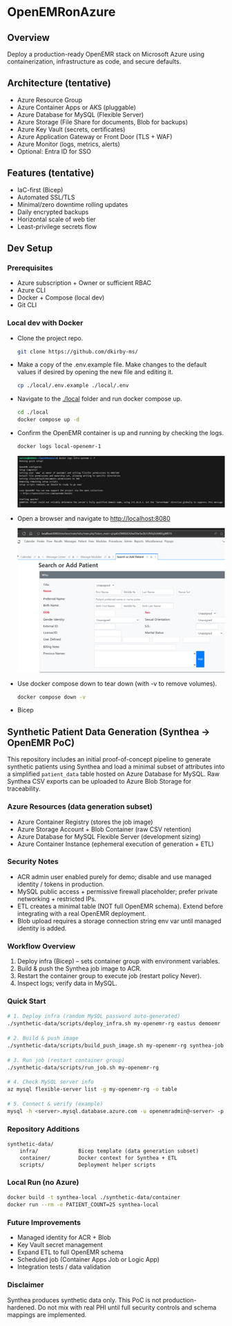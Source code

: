 # OpenEMRonAzure

## Overview
Deploy a production-ready OpenEMR stack on Microsoft Azure using containerization, infrastructure as code, and secure defaults.

## Architecture (tentative)
- Azure Resource Group
- Azure Container Apps or AKS (pluggable)
- Azure Database for MySQL (Flexible Server)
- Azure Storage (File Share for documents, Blob for backups)
- Azure Key Vault (secrets, certificates)
- Azure Application Gateway or Front Door (TLS + WAF)
- Azure Monitor (logs, metrics, alerts)
- Optional: Entra ID for SSO

## Features (tentative)
- IaC-first (Bicep)
- Automated SSL/TLS
- Minimal/zero downtime rolling updates
- Daily encrypted backups
- Horizontal scale of web tier
- Least-privilege secrets flow

## Dev Setup

### Prerequisites
- Azure subscription + Owner or sufficient RBAC
- Azure CLI
- Docker + Compose (local dev)
- Git CLI

### Local dev with Docker

- Clone the project repo.

    ```sh
    git clone https://github.com/dkirby-ms/
    ```

- Make a copy of the .env.example file. Make changes to the default values if desired by opening the new file and editing it.

    ```sh
    cp ./local/.env.example ./local/.env
    ```

- Navigate to the [./local](infra) folder and run docker compose up.

    ```sh
    cd ./local
    docker compose up -d
    ```
- Confirm the OpenEMR container is up and running by checking the logs.

    ```sh
    docker logs local-openemr-1
    ```

    ![alt text](./docs/img/image.png)

- Open a browser and navigate to [http://localhost:8080](http://localhost:8080)

    ![alt text](./docs/img/image-1.png)

- Use docker compose down to tear down (with -v to remove volumes).

    ```sh
    docker compose down -v
    ```
- Bicep

## Synthetic Patient Data Generation (Synthea -> OpenEMR PoC)

This repository includes an initial proof-of-concept pipeline to generate synthetic patients using Synthea and load a minimal subset of attributes into a simplified `patient_data` table hosted on Azure Database for MySQL. Raw Synthea CSV exports can be uploaded to Azure Blob Storage for traceability.

### Azure Resources (data generation subset)
- Azure Container Registry (stores the job image)
- Azure Storage Account + Blob Container (raw CSV retention)
- Azure Database for MySQL Flexible Server (development sizing)
- Azure Container Instance (ephemeral execution of generation + ETL)

### Security Notes
- ACR admin user enabled purely for demo; disable and use managed identity / tokens in production.
- MySQL public access + permissive firewall placeholder; prefer private networking + restricted IPs.
- ETL creates a minimal table (NOT full OpenEMR schema). Extend before integrating with a real OpenEMR deployment.
- Blob upload requires a storage connection string env var until managed identity is added.

### Workflow Overview
1. Deploy infra (Bicep) – sets container group with environment variables.
2. Build & push the Synthea job image to ACR.
3. Restart the container group to execute job (restart policy Never).
4. Inspect logs; verify data in MySQL.

### Quick Start
```bash
# 1. Deploy infra (random MySQL password auto-generated)
./synthetic-data/scripts/deploy_infra.sh my-openemr-rg eastus demoemr

# 2. Build & push image
./synthetic-data/scripts/build_push_image.sh my-openemr-rg synthea-job v1

# 3. Run job (restart container group)
./synthetic-data/scripts/run_job.sh my-openemr-rg

# 4. Check MySQL server info
az mysql flexible-server list -g my-openemr-rg -o table

# 5. Connect & verify (example)
mysql -h <server>.mysql.database.azure.com -u openemradmin@<server> -p openemr -e "SELECT COUNT(*) FROM patient_data;"
```

### Repository Additions
```
synthetic-data/
	infra/             Bicep template (data generation subset)
	container/         Docker context for Synthea + ETL
	scripts/           Deployment helper scripts
```

### Local Run (no Azure)
```bash
docker build -t synthea-local ./synthetic-data/container
docker run --rm -e PATIENT_COUNT=25 synthea-local
```

### Future Improvements
- Managed identity for ACR + Blob
- Key Vault secret management
- Expand ETL to full OpenEMR schema
- Scheduled job (Container Apps Job or Logic App)
- Integration tests / data validation

### Disclaimer
Synthea produces synthetic data only. This PoC is not production-hardened. Do not mix with real PHI until full security controls and schema mappings are implemented.
